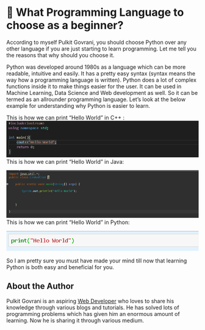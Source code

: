 # 🎇 What Programming Language to choose as a beginner?

According to myself Pulkit Govrani, you should choose Python over any other
language if you are just starting to learn programming. Let me tell you the
reasons that why should you choose it.

Python was developed around 1980s as a language which can be more readable,
intuitive and easily. It has a pretty easy syntax (syntax means the way how a
programming language is written). Python does a lot of complex functions inside
it to make things easier for the user. It can be used in Machine Learning, Data
Science and Web development as well. So it can be termed as an allrounder
programming language. Let’s look at the below example for understanding why
Python is easier to learn.

This is how we can print “Hello World” in C++ :
![C++](_static/images/what-programming-language-images/c++.png) This is how we
can print “Hello World” in Java:

![Java](_static/images/what-programming-language-images/java.png) This is how we
can print “Hello World” in Python:

![Python](_static/images/what-programming-language-images/python.png)

So I am pretty sure you must have made your mind till now that learning Python
is both easy and beneficial for you.

## About the Author

Pulkit Govrani is an aspiring
[Web Developer](https://www.upwork.com/freelancers/~01701403d8b0e94e03) who
loves to share his knowledge through various blogs and tutorials. He has solved
lots of programming problems which has given him an enormous amount of learning.
Now he is sharing it through various medium.
